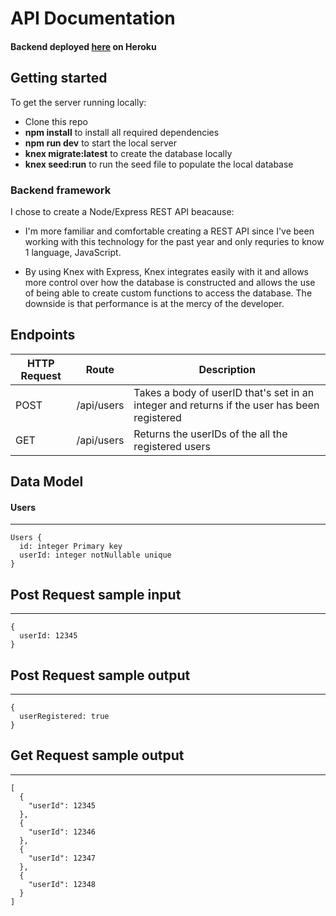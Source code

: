 # API Documentation

#### Backend deployed [here](ec2-34-195-186-223.compute-1.amazonaws.com) on Heroku <br>

## Getting started

To get the server running locally:

- Clone this repo
- **npm install** to install all required dependencies
- **npm run dev** to start the local server
- **knex migrate:latest** to create the database locally
- **knex seed:run** to run the seed file to populate the local database

### Backend framework

I chose to create a Node/Express REST API beacause:

- I'm more familiar and comfortable creating a REST API since I've been working with this technology for the past year and only requries to know 1 language, JavaScript. 

- By using Knex with Express, Knex integrates easily with it and allows more control over how the database is constructed and allows the use of being able to create custom functions to access the database. The downside is that performance is at the mercy of the developer.

## Endpoints

|HTTP Request           |Route           |Description                     |
| ----------------------| ---------------|----------------------------------------|
|POST             |/api/users|Takes a body of userID that's set in an integer and returns if the user has been registered                                                                   |
|GET             |/api/users|Returns the userIDs of the all the registered users 

## Data Model

#### Users

---

```
Users {
  id: integer Primary key
  userId: integer notNullable unique
}
```

## Post Request sample input
---
```
{
  userId: 12345
}
```
## Post Request sample output
---
```
{
  userRegistered: true
}
```

## Get Request sample output
---
```
[
  {
    "userId": 12345
  },
  {
    "userId": 12346
  },
  {
    "userId": 12347
  },
  {
    "userId": 12348
  }
]
```
